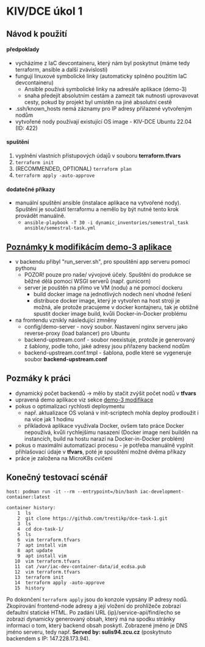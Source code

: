# KIV/DCE úkol 1
## Návod k použití
#### předpoklady
* vycházíme z IaC devcontaineru, který nám byl poskytnut (máme tedy terraform, ansible a další zvávislosti)
* fungují linuxové symbolické linky (automaticky splněno použitím IaC devcontaineru)
    * Ansible používá symbolické linky na adresáře aplikace (demo-3)
    * snaha předejít absolutním cestám a zamezit tak nutnosti uprovavovat cesty, pokud by projekt byl umístěn na jiné absolutní cestě
* .ssh/known_hosts nemá záznamy pro IP adresy přiřazené vytvořeným nodům
* vytvořené nody používají existující OS image - KIV-DCE Ubuntu 22.04 (ID: 422)

#### spuštění
1. vyplnění vlastních přístupových údajů v souboru **terraform.tfvars**
1. ```terraform init```
1. (RECOMMENDED, OPTIONAL) ```terraform plan```
1. ```terraform apply -auto-approve```

#### dodatečné příkazy
* manuální spuštění ansible (instalace aplikace na vytvořené nody). Spuštění je součástí terraformu a nemělo by být nutné tento krok provádět manuálně.
    * ```ansible-playbook -T 30 -i dynamic_inventories/semestral_task ansible/semestral-task.yml```

## [Poznámky k modifikácím demo-3 aplikace](#demo_modifications)
* v backendu přibyl "run_server.sh", pro spouštění app serveru pomocí pythonu
    * POZOR! pouze pro naše/ vývojové účely. Spuštění do produkce se běžné dělá pomocí WSGI serverů (např. gunicorn)
    * server je pouštěn na přímo ve VM (nodu) a né pomocí dockeru
        * build docker image na jednotlivých nodech není vhodné řešení
        * distribuce docker image, který je vytvořen na host stroji je možná, ale protože pracujeme v docker kontajneru, tak je obtižné spustit docker image build, kvůli Docker-in-Docker problému
* na frontendu vznikly následující zmněny
    * config/demo-server - nový soubor. Nastavení nginx serveru jako reverse-proxy (load balancer) pro Ubuntu
    * backend-upstream.conf - soubor neexistuje, protože je generovaný z šablony, podle toho, jaké adresy jsou přiřazeny backend nodům
    * backend-upstream.conf.tmpl - šablona, podle které se vygeneruje soubor **backend-upstream.conf**

## Pozmáky k práci
* dynamický počet backendů -> mělo by stačit zvýšit počet nodů v **tfvars**
* upravená demo aplikace viz sekce [demo-3 modifikace](#demo_modifications)
* pokus o optimalizaci rychlosti deploymentu
    * např. aktualizace OS volaná v init-scriptech mohla deploy prodloužit i na více jak 1 hodinu
    * příkladová aplikace využívala Docker, ovšem tato práce Docker nepouživá, kvůli rychlejšímu nasazení (Docker image není builděn na instancích, build na hostu narazí na Docker-in-Docker problém)
* pokus o maximální automatizaci procesu - je potřeba manuálně vyplnit přihlašovací údaje v **tfvars**, poté je spouštění možné dvěma příkazy
* práce je založena na MicroK8s cvičení

## Konečný testovací scénář

```
host: podman run -it --rm --entrypoint=/bin/bash iac-development-container:latest

container history:
    1  ls
    2  git clone https://github.com/trestikp/dce-task-1.git
    3  ls
    4  cd dce-task-1/
    5  ls
    6  vim terraform.tfvars 
    7  apt install vim
    8  apt update
    9  apt install vim
   10  vim terraform.tfvars 
   11  cat /var/iac-dev-container-data/id_ecdsa.pub 
   12  vim terraform.tfvars 
   13  terraform init
   14  terraform apply -auto-approve
   15  history
```

Po dokončení ```terraform apply``` jsou do konzole vypsány IP adresy nodů. Zkopírování frontend-node
adresy a její vložení do prohlížeče zobrazí defaultní statické HTML. Po zadání URL {ip}/service-api/find/echo se zobrazi dynamicky generovaný obsah, který má na spodku stránky informaci o tom, který backend obsah poskytl. Zobrazené jméno je DNS jméno serveru, tedy např. **Served by: sulis94.zcu.cz** (poskytnuto backendem s IP: 147.228.173.94).